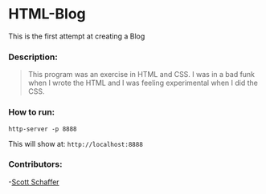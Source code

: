 # HTML-Blog
This is the first attempt at creating a Blog

### Description:
> This program was an exercise in HTML and CSS. I was in a bad funk when I wrote the HTML and I was
> feeling experimental when I did the CSS.

### How to run:
```
http-server -p 8888
```
This will show at:
`http://localhost:8888`

### Contributors:
-[Scott Schaffer](https://github.com/scottpschaffer)
